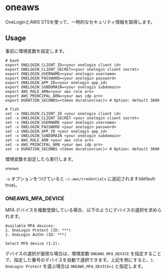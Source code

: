 # oneaws

OneLoginとAWS STSを使って、一時的なセキュリティ情報を取得します。

## Usage

事前に環境変数を設定します。

```
# bash
export ONELOGIN_CLIENT_ID=<your onelogin client id>
export ONELOGIN_CLIENT_SECRET=<your onelogin client secret>
export ONELOGIN_USERNAME=<your onelogin username>
export ONELOGIN_PASSWORD=<your onelogin password>
export ONELOGIN_APP_ID=<your onelogin app_id>
export ONELOGIN_SUBDOMAIN=<your onelogin subdomain>
export AWS_ROLE_ARN=<your aws role arn>
export AWS_PRINCIPAL_ARN=<your aws idp arn>
export DURATION_SECONDS=<token duration(sec)> # Option: default 3600

# fish
set -x ONELOGIN_CLIENT_ID <your onelogin client id>
set -x ONELOGIN_CLIENT_SECRET <your onelogin client secret>
set -x ONELOGIN_USERNAME <your onelogin username>
set -x ONELOGIN_PASSWORD <your onelogin password>
set -x ONELOGIN_APP_ID <your onelogin app_id>
set -x ONELOGIN_SUBDOMAIN <your onelogin subdomain>
set -x AWS_ROLE_ARN <your aws role arn>
set -x AWS_PRINCIPAL_ARN <your aws idp arn>
set -x DURATION_SECONDS <token duration(sec)> # Option: default 3600
```

環境変数を設定したら実行します。

```
oneaws
```

`-u` オプションをつけていると `~/.aws/credentials` に追記されます(default: true)。

### ONEAWS_MFA_DEVICE

MFA デバイスを複数登録している場合、以下のようにデバイスの選択を求められます。

```
Available MFA devices:
1. OneLogin Protect (ID: ***)
2. OneLogin Authn (ID: ***)

Select MFA device (1-2):
```

デバイスの選択が面倒な場合は、環境変数 `ONEAWS_MFA_DEVICE` を指定することで、指定した番号のデバイスを自動で選択できます。上記を例にすると、`1. OneLogin Protect` を選ぶ場合は `ONEAWS_MFA_DEVICE=1` と指定します。

